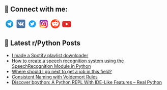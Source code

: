 ## 🔎 Connect with me:
[<img src="https://github.com/bullbesh/bullbesh/blob/main/images/Telegram.png" width="32" height="32" />](https://t.me/bullbesh)
[<img src="https://github.com/bullbesh/bullbesh/blob/main/images/VK.png" width="32" height="32" />](https://vk.com/bullbesh)
[<img src="https://github.com/bullbesh/bullbesh/blob/main/images/Twitter.png" width="32" height="32" />](https://twitter.com/bullbesh1)
[<img src="https://github.com/bullbesh/bullbesh/blob/main/images/Instagram.png" width="32" height="32" />](https://www.instagram.com/bullbesh)
[<img src="https://github.com/bullbesh/bullbesh/blob/main/images/Reddit.png" width="32" height="32" />](https://www.reddit.com/user/bullbesh)
[<img src="https://github.com/bullbesh/bullbesh/blob/main/images/YouTube.png" width="32" height="32" />](https://www.youtube.com/channel/UCtfjRs6uzgq5mfm8S06WTcg)

## 📕 Latest r/Python Posts
<!-- BLOG-POST-LIST:START -->
- [I made a Spotify playlist downloader](https://www.reddit.com/r/Python/comments/1042o9y/i_made_a_spotify_playlist_downloader/)
- [How to create a speech recognition system using the SpeechRecognition Module in Python](https://www.reddit.com/r/Python/comments/1042gt9/how_to_create_a_speech_recognition_system_using/)
- [Where should I go next to get a job in this field?](https://www.reddit.com/r/Python/comments/10428zo/where_should_i_go_next_to_get_a_job_in_this_field/)
- [Consistent Naming with Voldemort Rules](https://www.reddit.com/r/Python/comments/10413ua/consistent_naming_with_voldemort_rules/)
- [Discover bpython: A Python REPL With IDE-Like Features – Real Python](https://www.reddit.com/r/Python/comments/1040yoy/discover_bpython_a_python_repl_with_idelike/)
<!-- BLOG-POST-LIST:END -->
